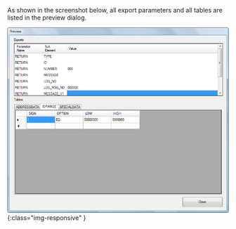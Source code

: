 
As shown in the screenshot below, all export parameters and all tables are listed in the preview dialog.

![BAPI-Preview](/img/content/BAPI-Preview.png){:class="img-responsive" }